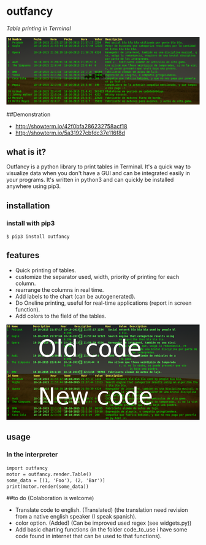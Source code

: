 # outfancy
*Table printing in Terminal*

<img src='examples/chart_auto.png'>

##Demonstration
- http://showterm.io/42f0bfa286232758acf18
- http://showterm.io/5a31927cbfdc37e116f8d

## what is it?
Outfancy is a python library to print tables in Terminal. It's a quick way to visualize data when you don't have a GUI and can be integrated easily in your programs. It's written in python3 and can quickly be installed anywhere using pip3.

## installation
### install with pip3
```
$ pip3 install outfancy
```

## features

- Quick printing of tables.
- customize the separator used, width, priority of printing for each column.
- rearrange the columns in real time.
- Add labels to the chart (can be autogenerated).
- Do Oneline printing, useful for real-time applications (report in screen function).
- Add colors to the field of the tables.
<img src='examples/colors_supported.png'>


## usage
### In the interpreter
```
import outfancy
motor = outfancy.render.Table()
some_data = [(1, 'Foo'), (2, 'Bar')]
print(motor.render(some_data))
```

##to do (Colaboration is welcome)
- Translate code to english. (Translated) (the translation need revision from a native english speaker (I speak spanish).
- color option. (Added) (Can be improved used regex (see widgets.py))
- Add basic charting functions (in the folder code_to_use i have some code found in internet that can be used to that functions).
